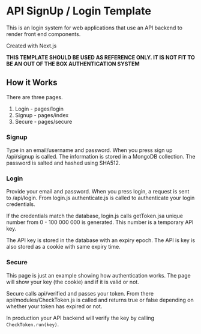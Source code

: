 # API SignUp / Login Template
This is an login system for web applications that use an API backend to render front end components.

Created with Next.js

**THIS TEMPLATE SHOULD BE USED AS REFERENCE ONLY. IT IS NOT FIT TO BE AN OUT OF THE BOX AUTHENTICATION SYSTEM**

## How it Works
There are three pages.

1. Login - pages/login
2. Signup - pages/index
3. Secure - pages/secure

### Signup
Type in an email/username and password. When you press sign up /api/signup is called. The information is stored in a MongoDB collection. The password is salted and hashed using SHA512.

### Login
Provide your email and password. When you press login, a request is sent to /api/login. From login.js authenticate.js is called to authenticate your login credentials. 

If the credentials match the database, login.js calls getToken.jsa unique number from 0 - 100 000 000 is generated. This number is a temporary API key. 

The API key is stored in the database with an expiry epoch. The API is key is also stored as a cookie with same expiry time.

### Secure
This page is just an example showing how authentication works. The page will show your key (the cookie) and if it is valid or not.

Secure calls api/verified and passes your token. From there api/modules/CheckToken.js is called and returns true or false depending on whether your token has expired or not.

In production your API backend will verify the key by calling `CheckToken.run(key)`.
